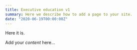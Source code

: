 ```yaml
---
title: Executive education v1
summary: Here we describe how to add a page to your site.
date: "2020-06-19T00:00:00Z"
---
```


Here it is.

Add your *content* here...

